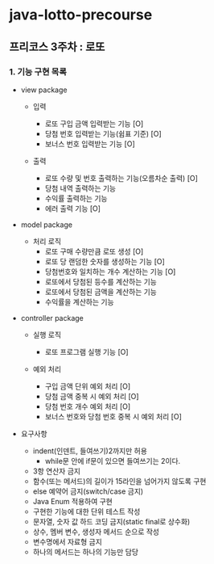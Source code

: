 # java-lotto-precourse
## 프리코스 3주차 : 로또
### 1. 기능 구현 목록
* view package
  * 입력
    * 로또 구입 금액 입력받는 기능 [O]
    * 당첨 번호 입력받는 기능(쉼표 기준) [O]
    * 보너스 번호 입력받는 기능 [O]
  
  * 출력
    * 로또 수량 및 번호 출력하는 기능(오름차순 출력) [O]
    * 당첨 내역 출력하는 기능
    * 수익률 출력하는 기능
    * 에러 출력 기능 [O]
  
* model package
  * 처리 로직
    * 로또 구매 수량만큼 로또 생성 [O]
    * 로또 당 랜덤한 숫자를 생성하는 기능 [O]
    * 당첨번호와 일치하는 개수 계산하는 기능 [O]
    * 로또에서 당첨된 등수를 계산하는 기능
    * 로또에서 당첨된 금액을 계산하는 기능
    * 수익률을 계산하는 기능
  
  
* controller package
  * 실행 로직
    * 로또 프로그램 실행 기능 [O]

  * 예외 처리
    * 구입 금액 단위 예외 처리 [O]
    * 당첨 금액 중복 시 예외 처리 [O]
    * 당첨 번호 개수 예외 처리 [O]
    * 보너스 번호와 당첨 번호 중복 시 예외 처리 [O]
  

* 요구사항
  * indent(인덴트, 들여쓰기)2까지만 허용
    * while문 안에 if문이 있으면 들여쓰기는 2이다.
  * 3항 연산자 금지
  * 함수(또는 메서드)의 길이가 15라인을 넘어가지 않도록 구현
  * else 예약어 금지(switch/case 금지)
  * Java Enum 적용하여 구현
  * 구현한 기능에 대한 단위 테스트 작성
  * 문자열, 숫자 값 하드 코딩 금지(static final로 상수화)
  * 상수, 멤버 변수, 생성자 메서드 순으로 작성
  * 변수명에서 자료형 금지
  * 하나의 메서드는 하나의 기능만 담당
    
   